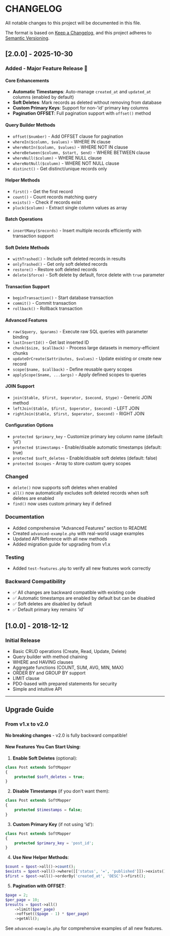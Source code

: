 # CHANGELOG

All notable changes to this project will be documented in this file.

The format is based on [Keep a Changelog](https://keepachangelog.com/en/1.0.0/),
and this project adheres to [Semantic Versioning](https://semver.org/spec/v2.0.0.html).

## [2.0.0] - 2025-10-30

### Added - Major Feature Release 🎉

#### Core Enhancements
- **Automatic Timestamps**: Auto-manage `created_at` and `updated_at` columns (enabled by default)
- **Soft Deletes**: Mark records as deleted without removing from database
- **Custom Primary Keys**: Support for non-'id' primary key columns
- **Pagination OFFSET**: Full pagination support with `offset()` method

#### Query Builder Methods
- `offset($number)` - Add OFFSET clause for pagination
- `whereIn($column, $values)` - WHERE IN clause
- `whereNotIn($column, $values)` - WHERE NOT IN clause
- `whereBetween($column, $start, $end)` - WHERE BETWEEN clause
- `whereNull($column)` - WHERE NULL clause
- `whereNotNull($column)` - WHERE NOT NULL clause
- `distinct()` - Get distinct/unique records only

#### Helper Methods
- `first()` - Get the first record
- `count()` - Count records matching query
- `exists()` - Check if records exist
- `pluck($column)` - Extract single column values as array

#### Batch Operations
- `insertMany($records)` - Insert multiple records efficiently with transaction support

#### Soft Delete Methods
- `withTrashed()` - Include soft deleted records in results
- `onlyTrashed()` - Get only soft deleted records
- `restore()` - Restore soft deleted records
- `delete($force)` - Soft delete by default, force delete with `true` parameter

#### Transaction Support
- `beginTransaction()` - Start database transaction
- `commit()` - Commit transaction
- `rollback()` - Rollback transaction

#### Advanced Features
- `raw($query, $params)` - Execute raw SQL queries with parameter binding
- `lastInsertId()` - Get last inserted ID
- `chunk($size, $callback)` - Process large datasets in memory-efficient chunks
- `updateOrCreate($attributes, $values)` - Update existing or create new record
- `scope($name, $callback)` - Define reusable query scopes
- `applyScope($name, ...$args)` - Apply defined scopes to queries

#### JOIN Support
- `join($table, $first, $operator, $second, $type)` - Generic JOIN method
- `leftJoin($table, $first, $operator, $second)` - LEFT JOIN
- `rightJoin($table, $first, $operator, $second)` - RIGHT JOIN

#### Configuration Options
- `protected $primary_key` - Customize primary key column name (default: 'id')
- `protected $timestamps` - Enable/disable automatic timestamps (default: true)
- `protected $soft_deletes` - Enable/disable soft deletes (default: false)
- `protected $scopes` - Array to store custom query scopes

### Changed
- `delete()` now supports soft deletes when enabled
- `all()` now automatically excludes soft deleted records when soft deletes are enabled
- `find()` now uses custom primary key if defined

### Documentation
- Added comprehensive "Advanced Features" section to README
- Created `advanced-example.php` with real-world usage examples
- Updated API Reference with all new methods
- Added migration guide for upgrading from v1.x

### Testing
- Added `test-features.php` to verify all new features work correctly

### Backward Compatibility
- ✅ All changes are backward compatible with existing code
- ✅ Automatic timestamps are enabled by default but can be disabled
- ✅ Soft deletes are disabled by default
- ✅ Default primary key remains 'id'

## [1.0.0] - 2018-12-12

### Initial Release
- Basic CRUD operations (Create, Read, Update, Delete)
- Query builder with method chaining
- WHERE and HAVING clauses
- Aggregate functions (COUNT, SUM, AVG, MIN, MAX)
- ORDER BY and GROUP BY support
- LIMIT clause
- PDO-based with prepared statements for security
- Simple and intuitive API

---

## Upgrade Guide

### From v1.x to v2.0

**No breaking changes** - v2.0 is fully backward compatible!

#### New Features You Can Start Using:

1. **Enable Soft Deletes** (optional):
```php
class Post extends SoftMapper
{
    protected $soft_deletes = true;
}
```

2. **Disable Timestamps** (if you don't want them):
```php
class Post extends SoftMapper
{
    protected $timestamps = false;
}
```

3. **Custom Primary Key** (if not using 'id'):
```php
class Post extends SoftMapper
{
    protected $primary_key = 'post_id';
}
```

4. **Use New Helper Methods**:
```php
$count = $post->all()->count();
$exists = $post->all()->where([['status', '=', 'published']])->exists();
$first = $post->all()->orderBy('created_at', 'DESC')->first();
```

5. **Pagination with OFFSET**:
```php
$page = 2;
$per_page = 10;
$results = $post->all()
    ->limit($per_page)
    ->offset(($page - 1) * $per_page)
    ->getAll();
```

See `advanced-example.php` for comprehensive examples of all new features.
